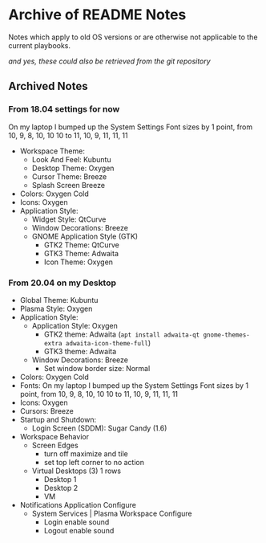 Archive of README Notes
=======================

Notes which apply to old OS versions or are otherwise not applicable to the current
playbooks.

_and yes, these could also be retrieved from the git repository_

## Archived Notes

### From 18.04 settings for now

On my laptop I bumped up the System Settings Font sizes by 1 point, from 10, 9, 8, 10, 10 10 to 11, 10, 9, 11, 11, 11

- Workspace Theme:
  - Look And Feel: Kubuntu
  - Desktop Theme: Oxygen
  - Cursor Theme: Breeze
  - Splash Screen Breeze
- Colors: Oxygen Cold
- Icons: Oxygen
- Application Style:
  - Widget Style: QtCurve
  - Window Decorations: Breeze
  - GNOME Application Style (GTK)
    - GTK2 Theme: QtCurve
    - GTK3 Theme: Adwaita
    - Icon Theme: Oxygen

### From 20.04 on my Desktop

- Global Theme: Kubuntu
- Plasma Style: Oxygen
- Application Style:
  - Application Style: Oxygen
    - GTK2 theme: Adwaita (`apt install adwaita-qt gnome-themes-extra adwaita-icon-theme-full`)
    - GTK3 theme: Adwaita
  - Window Decorations: Breeze
    - Set window border size: Normal
- Colors: Oxygen Cold
- Fonts: On my laptop I bumped up the System Settings Font sizes by 1 point, from 10, 9, 8, 10, 10 10 to 11, 10, 9, 11, 11, 11
- Icons: Oxygen
- Cursors: Breeze
- Startup and Shutdown:
  - Login Screen (SDDM): Sugar Candy (1.6)
- Workspace Behavior
  - Screen Edges
    - turn off maximize and tile
    - set top left corner to no action
  - Virtual Desktops (3) 1 rows
    - Desktop 1
    - Desktop 2
    - VM
- Notifications Application Configure
  - System Services | Plasma Workspace Configure
    - Login enable sound
    - Logout enable sound
